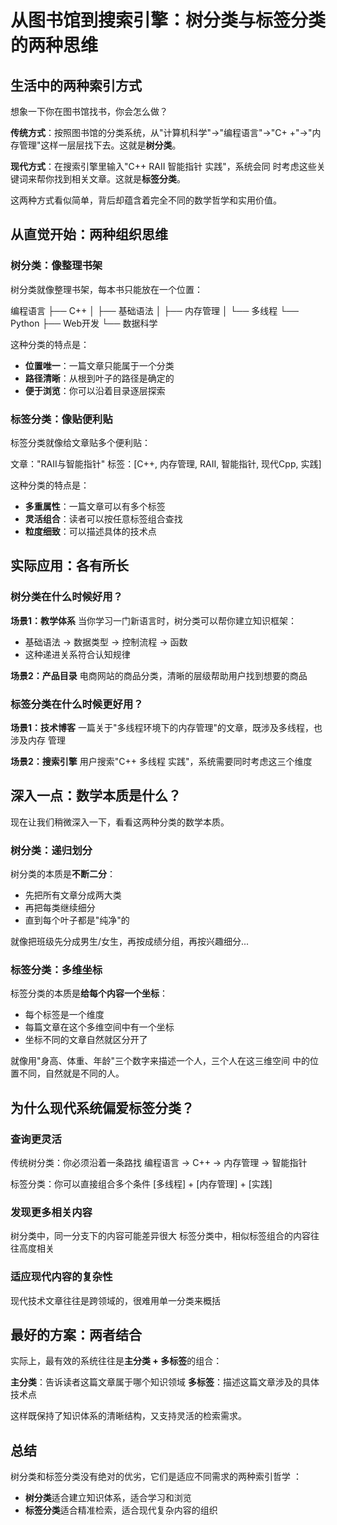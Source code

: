 # 从图书馆到搜索引擎：树分类与标签分类的两种思维

## 生活中的两种索引方式

想象一下你在图书馆找书，你会怎么做？

**传统方式**：按照图书馆的分类系统，从"计算机科学"→"编程语言"→"C+
+"→"内存管理"这样一层层找下去。这就是**树分类**。

**现代方式**：在搜索引擎里输入"C++ RAII 智能指针 实践"，系统会同
时考虑这些关键词来帮你找到相关文章。这就是**标签分类**。

这两种方式看似简单，背后却蕴含着完全不同的数学哲学和实用价值。

## 从直觉开始：两种组织思维

### 树分类：像整理书架

树分类就像整理书架，每本书只能放在一个位置：

编程语言
├── C++
│   ├── 基础语法
│   ├── 内存管理
│   └── 多线程
└── Python
    ├── Web开发
    └── 数据科学

这种分类的特点是：
- **位置唯一**：一篇文章只能属于一个分类
- **路径清晰**：从根到叶子的路径是确定的
- **便于浏览**：你可以沿着目录逐层探索

### 标签分类：像贴便利贴

标签分类就像给文章贴多个便利贴：

文章："RAII与智能指针"
标签：[C++, 内存管理, RAII, 智能指针, 现代Cpp, 实践]

这种分类的特点是：
- **多重属性**：一篇文章可以有多个标签
- **灵活组合**：读者可以按任意标签组合查找
- **粒度细致**：可以描述具体的技术点

## 实际应用：各有所长

### 树分类在什么时候好用？

**场景1：教学体系**
当你学习一门新语言时，树分类可以帮你建立知识框架：
- 基础语法 → 数据类型 → 控制流程 → 函数
- 这种递进关系符合认知规律

**场景2：产品目录**
电商网站的商品分类，清晰的层级帮助用户找到想要的商品

### 标签分类在什么时候更好用？

**场景1：技术博客**
一篇关于"多线程环境下的内存管理"的文章，既涉及多线程，也涉及内存
管理

**场景2：搜索引擎**
用户搜索"C++ 多线程 实践"，系统需要同时考虑这三个维度

## 深入一点：数学本质是什么？

现在让我们稍微深入一下，看看这两种分类的数学本质。

### 树分类：递归划分

树分类的本质是**不断二分**：
- 先把所有文章分成两大类
- 再把每类继续细分
- 直到每个叶子都是"纯净"的

就像把班级先分成男生/女生，再按成绩分组，再按兴趣细分...

### 标签分类：多维坐标

标签分类的本质是**给每个内容一个坐标**：
- 每个标签是一个维度
- 每篇文章在这个多维空间中有一个坐标
- 坐标不同的文章自然就区分开了

就像用"身高、体重、年龄"三个数字来描述一个人，三个人在这三维空间
中的位置不同，自然就是不同的人。

## 为什么现代系统偏爱标签分类？

### 查询更灵活

传统树分类：你必须沿着一条路找
编程语言 → C++ → 内存管理 → 智能指针

标签分类：你可以直接组合多个条件
[多线程] + [内存管理] + [实践]

### 发现更多相关内容

树分类中，同一分支下的内容可能差异很大
标签分类中，相似标签组合的内容往往高度相关

### 适应现代内容的复杂性

现代技术文章往往是跨领域的，很难用单一分类来概括

## 最好的方案：两者结合

实际上，最有效的系统往往是**主分类 + 多标签**的组合：

**主分类**：告诉读者这篇文章属于哪个知识领域
**多标签**：描述这篇文章涉及的具体技术点

这样既保持了知识体系的清晰结构，又支持灵活的检索需求。

## 总结

树分类和标签分类没有绝对的优劣，它们是适应不同需求的两种索引哲学
：

- **树分类**适合建立知识体系，适合学习和浏览
- **标签分类**适合精准检索，适合现代复杂内容的组织